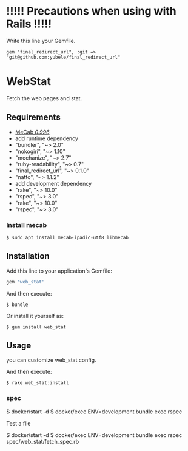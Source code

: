 # !!!!! Precautions when using with Rails !!!!!

Write this line your Gemfile.
```
gem "final_redirect_url", :git => "git@github.com:yubele/final_redirect_url"
```

# WebStat

Fetch the web pages and stat.

## Requirements

-  [MeCab _0.996_](http://taku910.github.io/mecab/#download)
- add runtime dependency
 - "bundler", "~> 2.0"
 - "nokogiri", "~> 1.10"
 - "mechanize", "~> 2.7"
 - "ruby-readability", "~> 0.7"
 - "final_redirect_url", "~> 0.1.0"
 - "natto", "~> 1.1.2"
- add development dependency
 - "rake", "~> 10.0"
 - "rspec", "~> 3.0"
- "rake", "~> 10.0"
- "rspec", "~> 3.0"

### Install mecab

    $ sudo apt install mecab-ipadic-utf8 libmecab

## Installation

Add this line to your application's Gemfile:

```ruby
gem 'web_stat'
```

And then execute:

    $ bundle

Or install it yourself as:

    $ gem install web_stat

## Usage

you can customize web_stat config.

And then execute:

    $ rake web_stat:install

### spec

  $ docker/start -d
  $ docker/exec ENV=development bundle exec rspec

Test a file

  $ docker/start -d
  $ docker/exec ENV=development bundle exec rspec spec/web_stat/fetch_spec.rb 
